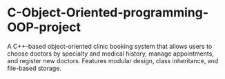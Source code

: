 # C-Object-Oriented-programming-OOP-project
A C++-based object-oriented clinic booking system that allows users to choose doctors by specialty and medical history, manage appointments, and register new doctors. Features modular design, class inheritance, and file-based storage.
